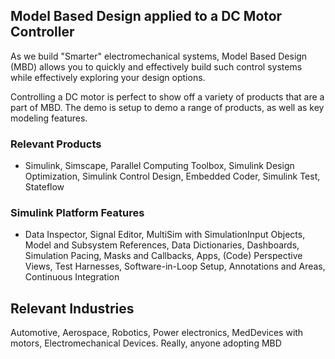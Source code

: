 ## Model Based Design applied to a DC Motor Controller

As we build "Smarter" electromechanical systems, Model Based Design (MBD) allows you to quickly and effectively build such control systems while effectively exploring your design options.

Controlling a DC motor is perfect to show off a variety of products that are a part of MBD.
The demo is setup to demo a range of products, as well as key modeling features.

### Relevant Products ###
  * Simulink, Simscape, Parallel Computing Toolbox, Simulink Design Optimization, Simulink Control Design, Embedded Coder, Simulink Test, Stateflow

### Simulink Platform Features ###
  * Data Inspector, Signal Editor, MultiSim with SimulationInput Objects, Model and Subsystem References, Data Dictionaries, Dashboards, Simulation Pacing, Masks and Callbacks, Apps, (Code) Perspective Views, Test Harnesses, Software-in-Loop Setup, Annotations and Areas, Continuous Integration

## Relevant Industries
Automotive, Aerospace, Robotics, Power electronics, MedDevices with motors, Electromechanical Devices. 
Really, anyone adopting MBD
